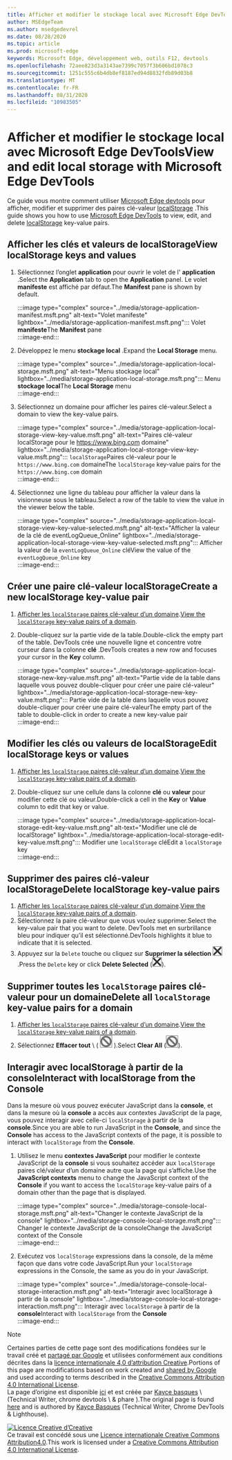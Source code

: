 ```yaml
---
title: Afficher et modifier le stockage local avec Microsoft Edge DevTools
author: MSEdgeTeam
ms.author: msedgedevrel
ms.date: 08/28/2020
ms.topic: article
ms.prod: microsoft-edge
keywords: Microsoft Edge, développement web, outils F12, devtools
ms.openlocfilehash: 72aee823d3a3143ae7399c7057f3b606bd1078c3
ms.sourcegitcommit: 1251c555c6b4db8ef8187ed94d8832fdb89d03b8
ms.translationtype: MT
ms.contentlocale: fr-FR
ms.lasthandoff: 08/31/2020
ms.locfileid: "10983505"
---
```

<!-- Copyright Kayce Basques 

   Licensed under the Apache License, Version 2.0 (the "License");
   you may not use this file except in compliance with the License.
   You may obtain a copy of the License at

       https://www.apache.org/licenses/LICENSE-2.0

   Unless required by applicable law or agreed to in writing, software
   distributed under the License is distributed on an "AS IS" BASIS,
   WITHOUT WARRANTIES OR CONDITIONS OF ANY KIND, either express or implied.
   See the License for the specific language governing permissions and
   limitations under the License.  -->  





# <span data-ttu-id="b67f2-103">Afficher et modifier le stockage local avec Microsoft Edge DevTools</span><span class="sxs-lookup"><span data-stu-id="b67f2-103">View and edit local storage with Microsoft Edge DevTools</span></span>   



<span data-ttu-id="b67f2-104">Ce guide vous montre comment utiliser [Microsoft Edge devtools][MicrosoftEdgeDevTools] pour afficher, modifier et supprimer des paires clé-valeur [localStorage][MDNWindowsLocalStorage] .</span><span class="sxs-lookup"><span data-stu-id="b67f2-104">This guide shows you how to use [Microsoft Edge DevTools][MicrosoftEdgeDevTools] to view, edit, and delete [localStorage][MDNWindowsLocalStorage] key-value pairs.</span></span>  

## <span data-ttu-id="b67f2-105">Afficher les clés et valeurs de localStorage</span><span class="sxs-lookup"><span data-stu-id="b67f2-105">View localStorage keys and values</span></span>   

1.  <span data-ttu-id="b67f2-106">Sélectionnez l’onglet **application** pour ouvrir le volet de l' **application** .</span><span class="sxs-lookup"><span data-stu-id="b67f2-106">Select the **Application** tab to open the **Application** panel.</span></span>  <span data-ttu-id="b67f2-107">Le volet **manifeste** est affiché par défaut.</span><span class="sxs-lookup"><span data-stu-id="b67f2-107">The **Manifest** pane is shown by default.</span></span>  
    
    :::image type="complex" source="../media/storage-application-manifest.msft.png" alt-text="Volet manifeste" lightbox="../media/storage-application-manifest.msft.png":::
       <span data-ttu-id="b67f2-109">Volet **manifeste**</span><span class="sxs-lookup"><span data-stu-id="b67f2-109">The **Manifest** pane</span></span>  
    :::image-end:::  
    
1.  <span data-ttu-id="b67f2-110">Développez le menu **stockage local** .</span><span class="sxs-lookup"><span data-stu-id="b67f2-110">Expand the **Local Storage** menu.</span></span>  
    
    :::image type="complex" source="../media/storage-application-local-storage.msft.png" alt-text="Menu stockage local" lightbox="../media/storage-application-local-storage.msft.png":::
       <span data-ttu-id="b67f2-112">Menu **stockage local**</span><span class="sxs-lookup"><span data-stu-id="b67f2-112">The **Local Storage** menu</span></span>  
    :::image-end:::  
    
1.  <span data-ttu-id="b67f2-113">Sélectionnez un domaine pour afficher les paires clé-valeur.</span><span class="sxs-lookup"><span data-stu-id="b67f2-113">Select a domain to view the key-value pairs.</span></span>  
    
    :::image type="complex" source="../media/storage-application-local-storage-view-key-value.msft.png" alt-text="Paires clé-valeur localStorage pour le https://www.bing.com domaine" lightbox="../media/storage-application-local-storage-view-key-value.msft.png":::
       <span data-ttu-id="b67f2-115">`localStorage`Paires clé-valeur pour le `https://www.bing.com` domaine</span><span class="sxs-lookup"><span data-stu-id="b67f2-115">The `localStorage` key-value pairs for the `https://www.bing.com` domain</span></span>  
    :::image-end:::  
    
1.  <span data-ttu-id="b67f2-116">Sélectionnez une ligne du tableau pour afficher la valeur dans la visionneuse sous le tableau.</span><span class="sxs-lookup"><span data-stu-id="b67f2-116">Select a row of the table to view the value in the viewer below the table.</span></span>  
    
    :::image type="complex" source="../media/storage-application-local-storage-view-key-value-selected.msft.png" alt-text="Afficher la valeur de la clé de eventLogQueue_Online" lightbox="../media/storage-application-local-storage-view-key-value-selected.msft.png":::
       <span data-ttu-id="b67f2-118">Afficher la valeur de la `eventLogQueue_Online` clé</span><span class="sxs-lookup"><span data-stu-id="b67f2-118">View the value of the `eventLogQueue_Online` key</span></span>  
    :::image-end:::  
    
## <span data-ttu-id="b67f2-119">Créer une paire clé-valeur localStorage</span><span class="sxs-lookup"><span data-stu-id="b67f2-119">Create a new localStorage key-value pair</span></span>   

1.  <span data-ttu-id="b67f2-120">[Afficher les `localStorage` paires clé-valeur d’un domaine](#view-localstorage-keys-and-values).</span><span class="sxs-lookup"><span data-stu-id="b67f2-120">[View the `localStorage` key-value pairs of a domain](#view-localstorage-keys-and-values).</span></span>  
1.  <span data-ttu-id="b67f2-121">Double-cliquez sur la partie vide de la table.</span><span class="sxs-lookup"><span data-stu-id="b67f2-121">Double-click the empty part of the table.</span></span>  <span data-ttu-id="b67f2-122">DevTools crée une nouvelle ligne et concentre votre curseur dans la colonne **clé** .</span><span class="sxs-lookup"><span data-stu-id="b67f2-122">DevTools creates a new row and focuses your cursor in the **Key** column.</span></span>  
    
    :::image type="complex" source="../media/storage-application-local-storage-new-key-value.msft.png" alt-text="Partie vide de la table dans laquelle vous pouvez double-cliquer pour créer une paire clé-valeur" lightbox="../media/storage-application-local-storage-new-key-value.msft.png":::
       <span data-ttu-id="b67f2-124">Partie vide de la table dans laquelle vous pouvez double-cliquer pour créer une paire clé-valeur</span><span class="sxs-lookup"><span data-stu-id="b67f2-124">The empty part of the table to double-click in order to create a new key-value pair</span></span>  
    :::image-end:::  
    
## <span data-ttu-id="b67f2-125">Modifier les clés ou valeurs de localStorage</span><span class="sxs-lookup"><span data-stu-id="b67f2-125">Edit localStorage keys or values</span></span>   

1.  <span data-ttu-id="b67f2-126">[Afficher les `localStorage` paires clé-valeur d’un domaine](#view-localstorage-keys-and-values).</span><span class="sxs-lookup"><span data-stu-id="b67f2-126">[View the `localStorage` key-value pairs of a domain](#view-localstorage-keys-and-values).</span></span>  
1.  <span data-ttu-id="b67f2-127">Double-cliquez sur une cellule dans la colonne **clé** ou **valeur** pour modifier cette clé ou valeur.</span><span class="sxs-lookup"><span data-stu-id="b67f2-127">Double-click a cell in the **Key** or **Value** column to edit that key or value.</span></span>  
    
    :::image type="complex" source="../media/storage-application-local-storage-edit-key-value.msft.png" alt-text="Modifier une clé de localStorage" lightbox="../media/storage-application-local-storage-edit-key-value.msft.png":::
       <span data-ttu-id="b67f2-129">Modifier une `localStorage` clé</span><span class="sxs-lookup"><span data-stu-id="b67f2-129">Edit a `localStorage` key</span></span>  
    :::image-end:::  
    
## <span data-ttu-id="b67f2-130">Supprimer des paires clé-valeur localStorage</span><span class="sxs-lookup"><span data-stu-id="b67f2-130">Delete localStorage key-value pairs</span></span>   

1.  <span data-ttu-id="b67f2-131">[Afficher les `localStorage` paires clé-valeur d’un domaine](#view-localstorage-keys-and-values).</span><span class="sxs-lookup"><span data-stu-id="b67f2-131">[View the `localStorage` key-value pairs of a domain](#view-localstorage-keys-and-values).</span></span>  
1.  <span data-ttu-id="b67f2-132">Sélectionnez la paire clé-valeur que vous voulez supprimer.</span><span class="sxs-lookup"><span data-stu-id="b67f2-132">Select the key-value pair that you want to delete.</span></span>  <span data-ttu-id="b67f2-133">DevTools met en surbrillance bleu pour indiquer qu’il est sélectionné.</span><span class="sxs-lookup"><span data-stu-id="b67f2-133">DevTools highlights it blue to indicate that it is selected.</span></span>  
1.  <span data-ttu-id="b67f2-134">Appuyez sur la `Delete` touche ou cliquez sur **Supprimer la sélection** ![ ][ImageDeleteIcon] .</span><span class="sxs-lookup"><span data-stu-id="b67f2-134">Press the `Delete` key or click **Delete Selected** \(![Delete Selected][ImageDeleteIcon]\).</span></span>  
    
## <span data-ttu-id="b67f2-135">Supprimer toutes les `localStorage` paires clé-valeur pour un domaine</span><span class="sxs-lookup"><span data-stu-id="b67f2-135">Delete all `localStorage` key-value pairs for a domain</span></span>   

1.  <span data-ttu-id="b67f2-136">[Afficher les `localStorage` paires clé-valeur d’un domaine](#view-localstorage-keys-and-values).</span><span class="sxs-lookup"><span data-stu-id="b67f2-136">[View the `localStorage` key-value pairs of a domain](#view-localstorage-keys-and-values).</span></span>  
1.  <span data-ttu-id="b67f2-137">Sélectionnez **Effacer tout** \ ( ![ Effacer tout ][ImageClearIcon] ).</span><span class="sxs-lookup"><span data-stu-id="b67f2-137">Select **Clear All** \(![Clear All][ImageClearIcon]\).</span></span>  
    
## <span data-ttu-id="b67f2-138">Interagir avec localStorage à partir de la console</span><span class="sxs-lookup"><span data-stu-id="b67f2-138">Interact with localStorage from the Console</span></span>   

<span data-ttu-id="b67f2-139">Dans la mesure où vous pouvez exécuter JavaScript dans la **console**, et dans la mesure où la **console** a accès aux contextes JavaScript de la page, vous pouvez interagir avec celle-ci `localStorage` à partir de la **console**.</span><span class="sxs-lookup"><span data-stu-id="b67f2-139">Since you are able to run JavaScript in the **Console**, and since the **Console** has access to the JavaScript contexts of the page, it is possible to interact with `localStorage` from the **Console**.</span></span>  

1.  <span data-ttu-id="b67f2-140">Utilisez le menu **contextes JavaScript** pour modifier le contexte JavaScript de la **console** si vous souhaitez accéder aux `localStorage` paires clé/valeur d’un domaine autre que la page qui s’affiche.</span><span class="sxs-lookup"><span data-stu-id="b67f2-140">Use the **JavaScript contexts** menu to change the JavaScript context of the **Console** if you want to access the `localStorage` key-value pairs of a domain other than the page that is displayed.</span></span>  
    
    :::image type="complex" source="../media/storage-console-local-storage.msft.png" alt-text="Changer le contexte JavaScript de la console" lightbox="../media/storage-console-local-storage.msft.png":::
       <span data-ttu-id="b67f2-142">Changer le contexte JavaScript de la console</span><span class="sxs-lookup"><span data-stu-id="b67f2-142">Change the JavaScript context of the Console</span></span>  
    :::image-end:::  
    
1.  <span data-ttu-id="b67f2-143">Exécutez vos `localStorage` expressions dans la console, de la même façon que dans votre code JavaScript.</span><span class="sxs-lookup"><span data-stu-id="b67f2-143">Run your `localStorage` expressions in the Console, the same as you do in your JavaScript.</span></span>  
    
    :::image type="complex" source="../media/storage-console-local-storage-interaction.msft.png" alt-text="Interagir avec localStorage à partir de la console" lightbox="../media/storage-console-local-storage-interaction.msft.png":::
       <span data-ttu-id="b67f2-145">Interagir avec `localStorage` à partir de la **console**</span><span class="sxs-lookup"><span data-stu-id="b67f2-145">Interact with `localStorage` from the **Console**</span></span>  
    :::image-end:::  
    
<!--  
 


-->  

<!-- image links -->  

[ImageClearIcon]: ../media/clear-icon.msft.png  
[ImageDeleteIcon]: ../media/delete-icon.msft.png  

<!-- links -->  

[MicrosoftEdgeDevTools]: ../../devtools-guide-chromium.md "Outils de développement Microsoft Edge (chrome) | Documents Microsoft"  

[MDNWindowsLocalStorage]: https://developer.mozilla.org/docs/Web/API/Window/localStorage "Window. localStorage | MDN"  

> [!NOTE]
> <span data-ttu-id="b67f2-148">Certaines parties de cette page sont des modifications fondées sur le travail créé et [partagé par Google][GoogleSitePolicies] et utilisées conformément aux conditions décrites dans la [licence internationale 4,0 d’attribution Creative][CCA4IL].</span><span class="sxs-lookup"><span data-stu-id="b67f2-148">Portions of this page are modifications based on work created and [shared by Google][GoogleSitePolicies] and used according to terms described in the [Creative Commons Attribution 4.0 International License][CCA4IL].</span></span>  
> <span data-ttu-id="b67f2-149">La page d’origine est disponible [ici](https://developers.google.com/web/tools/chrome-devtools/storage/localstorage) et est créée par [Kayce basques][KayceBasques] \ (Technical Writer, chrome devtools \ & phare \).</span><span class="sxs-lookup"><span data-stu-id="b67f2-149">The original page is found [here](https://developers.google.com/web/tools/chrome-devtools/storage/localstorage) and is authored by [Kayce Basques][KayceBasques] \(Technical Writer, Chrome DevTools \& Lighthouse\).</span></span>  

[![Licence Creative d’Creative][CCby4Image]][CCA4IL]  
<span data-ttu-id="b67f2-151">Ce travail est concédé sous une [Licence internationale Creative Commons Attribution4.0][CCA4IL].</span><span class="sxs-lookup"><span data-stu-id="b67f2-151">This work is licensed under a [Creative Commons Attribution 4.0 International License][CCA4IL].</span></span>  

[CCA4IL]: https://creativecommons.org/licenses/by/4.0  
[CCby4Image]: https://i.creativecommons.org/l/by/4.0/88x31.png  
[GoogleSitePolicies]: https://developers.google.com/terms/site-policies  
[KayceBasques]: https://developers.google.com/web/resources/contributors/kaycebasques  
